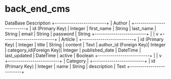 # back_end_cms
DataBase Description
        +-------------------------+
        |         Author          |
        +-------------------------+
        | id        (Primary Key) | Integer
        | first_name              | String
        | last_name               | String
        | email                   | String
        | password                | String
        +-------------------------+
             |
             |
             v
        +-------------------------+
        |        Article          |
        +-------------------------+
        | id        (Primary Key) | Integer
        | title                   | String
        | content                 | Text
        | author_id  (Foreign Key)| Integer
        | category_id(Foreign Key)| Integer
        | published_date          | DateTime
        | last_updated            | DateTime
        | active                  | Boolean
        +-------------------------+
             |
             |
             v
        +-------------------------+
        |        Category         |
        +-------------------------+
        | id        (Primary Key) | Integer
        | name                    | String
        | description             | Text
        +-------------------------+